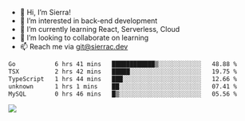 - 👋 Hi, I’m Sierra!
- 👀 I’m interested in back-end development
- 🌱 I’m currently learning React, Serverless, Cloud
- 💞️ I’m looking to collaborate on learning
- 📫 Reach me via git@sierrac.dev

<!--START_SECTION:waka-->

```txt
Go           6 hrs 41 mins   ████████████▒░░░░░░░░░░░░   48.88 %
TSX          2 hrs 42 mins   █████░░░░░░░░░░░░░░░░░░░░   19.75 %
TypeScript   1 hrs 44 mins   ███░░░░░░░░░░░░░░░░░░░░░░   12.66 %
unknown      1 hrs 1 mins    ██░░░░░░░░░░░░░░░░░░░░░░░   07.41 %
MySQL        0 hrs 46 mins   █▒░░░░░░░░░░░░░░░░░░░░░░░   05.56 %
```

<!--END_SECTION:waka-->


![](https://hit.yhype.me/github/profile?user_id=7351311)

